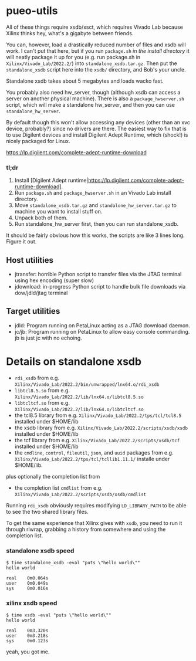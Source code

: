 # pueo-utils

All of these things require xsdb/xsct, which requires Vivado Lab because Xilinx thinks hey, what's a
gigabyte between friends.

You can, however, load a drastically reduced number of files and xsdb will work. I can't put that
here, but if you run ``package.sh`` _in the install directory_ it will neatly package it up for you
(e.g. run package.sh in ``Xilinx/Vivado_Lab/2022.2/``) into ``standalone_xsdb.tar.gz``. Then put 
the ``standalone_xsdb`` script here into the ``xsdb/`` directory, and Bob's your uncle.

Standalone xsdb takes about 5 megabytes and loads wacko fast.

You probably also need hw_server, though (although xsdb can access a server on another physical machine).
There is also a ``package_hwserver.sh`` script, which will make a standalone hw_server, and then
you can use ``standalone_hw_server``.

By default though this won't allow accessing any devices (other than an xvc device, probably?)
since no drivers are there. The easiest way to fix that is to use Digilent devices and install
Digilent Adept Runtime, which (shock!) is nicely packaged for Linux.

https://lp.digilent.com/complete-adept-runtime-download

### tl;dr

1. Install [Digilent Adept runtime|https://lp.digilent.com/complete-adept-runtime-download].
2. Run ``package.sh`` and ``package_hwserver.sh`` in an Vivado Lab install directory.
3. Move ``standalone_xsdb.tar.gz`` and ``standalone_hw_server.tar.gz`` to machine you want to install stuff on.
4. Unpack both of them.
5. Run standalone_hw_server first, then you can run standalone_xsdb.

It should be fairly obvious how this works, the scripts are like 3 lines long.
Figure it out.

## Host utilities

* jtransfer: horrible Python script to transfer files via the JTAG terminal using hex encoding (super slow)
* jdownload: in-progress Python script to handle bulk file downloads via dow/jdld/jtag terminal

## Target utilities

* jdld: Program running on PetaLinux acting as a JTAG download daemon.
* jc/jb: Program running on PetaLinux to allow easy console commanding. jb is just jc with no echoing.


# Details on standalone xsdb

* ``rdi_xsdb`` from e.g. ``Xilinx/Vivado_Lab/2022.2/bin/unwrapped/lnx64.o/rdi_xsdb``
* ``libtcl8.5.so`` from e.g. ``Xilinx/Vivado_Lab/2022.2/lib/lnx64.o/libtcl8.5.so``
* ``libtcltcf.so`` from e.g. ``Xilinx/Vivado_Lab/2022.2/lib/lnx64.o/libtcltcf.so``
* the tcl8.5 library from e.g. ``Xilinx/Vivado_Lab/2022.2/tps/tcl/tcl8.5`` installed under $HOME/lib
* the xsdb library from e.g. ``Xilinx/Vivado_Lab/2022.2/scripts/xsdb/xsdb`` installed under $HOME/lib
* the tcf library from e.g. ``Xilinx/Vivado_Lab/2022.2/scripts/xsdb/tcf`` installed under $HOME/lib
* the ``cmdline``, ``control``, ``fileutil``, ``json``, and ``uuid`` packages from
  e.g. ``Xilinx/Vivado_Lab/2022.2/tps/tcl/tcllib1.11.1/`` installe under $HOME/lib.

plus optionally the completion list from
* the completion list ``cmdlist`` from e.g. ``Xilinx/Vivado_Lab/2022.2/scripts/xsdb/xsdb/cmdlist``

Running ``rdi_xsdb`` obviously requires modifying ``LD_LIBRARY_PATH`` to be able to see the two
shared library files.

To get the same experience that Xilinx gives with ``xsdb``, you need to run it through rlwrap,
grabbing a history from somewhere and using the completion list.

### standalone xsdb speed

```
$ time standalone_xsdb -eval "puts \"hello world\""
hello world

real    0m0.064s
user    0m0.049s
sys     0m0.016s
```

### xilinx xsdb speed

```
$ time xsdb -eval "puts \"hello world\""
hello world

real    0m3.320s
user    0m3.218s
sys     0m0.123s
```
yeah, you got me.
